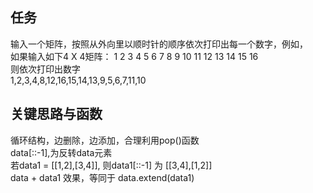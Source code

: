 ## 任务 ##
输入一个矩阵，按照从外向里以顺时针的顺序依次打印出每一个数字，例如，  
如果输入如下4 X 4矩阵： 1 2 3 4 5 6 7 8 9 10 11 12 13 14 15 16   
则依次打印出数字  
1,2,3,4,8,12,16,15,14,13,9,5,6,7,11,10




## 关键思路与函数 ##
循环结构，边删除，边添加，合理利用pop()函数  
data[::-1],为反转data元素  
若data1 = [[1,2],[3,4]], 则data1[::-1] 为 [[3,4],[1,2]]  
data + data1 效果，等同于 data.extend(data1)

